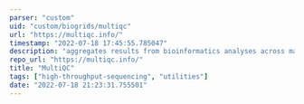 ```yaml
---
parser: "custom"
uid: "custom/biogrids/multiqc"
url: "https://multiqc.info/"
timestamp: "2022-07-18 17:45:55.785047"
description: "aggregates results from bioinformatics analyses across many samples into a single report."
repo_url: "https://multiqc.info/"
title: "MultiQC"
tags: ["high-throughput-sequencing", "utilities"]
date: "2022-07-18 21:23:31.755501"
---
```

